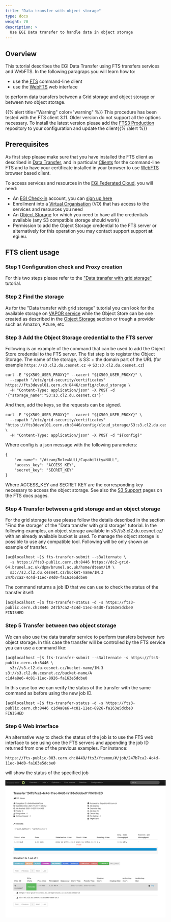 ```yaml
---
title: "Data transfer with object storage"
type: docs
weight: 70
description: >
  Use EGI Data transfer to handle data in object storage
---
```


## Overview

This tutorial describes the EGI Data Transfer using FTS transfers services and
WebFTS. In the following paragraps you will learn how to:

- use the [FTS](##Using-the-WebFTS-Data-Transfer-interface) command-line client
- use the [WebFTS](##FTS-client-usage) web interface

to perform data transfers between a Grid storage and object storage or between
two object storage.

{{% alert title="Warning" color="warning" %}} This procedure has been tested
with the FTS client 3.11. Older version do not support all the options
necessary. To install the latest version please add the
[FTS3 Production](https://fts-repo.web.cern.ch/fts-repo/fts3-prod-el7.repo)
repository to your configuration and update the client{{% /alert %}}

## Prerequisites

As first step please make sure that you have installed the FTS client as
described in [Data Transfer](../../data-transfer/), and in particular
[Clients](../../data-transfer/clients/) for the command-line FTS and to have
your certificate installed in your browser to use
[WebFTS](../../data-transfer/webfts/) browser based client.

To access services and resources in the
[EGI Federated Cloud](../../getting-started), you will need:

- An [EGI Check-in](../../check-in) account, you can
  [sign up here](../../check-in/signup)
- Enrollment into a [Virtual Organisation](../../check-in/vos) (VO) that has
  access to the services and resources you need
- An [Object Storage](../../online-storage/object-storage/) for which you need
  to have all the credentials available (any S3 compatible storage should work)
- Permission to add the Object Storage credential to the FTS server or
  alternatively for this operation you may contact support support **at** egi.eu.

## FTS client usage

### Step 1 Configuration check and Proxy creation

For this two steps please refer to the ["Data transfer with grid storage"](../data-transfer-grid-storage/)
tutorial.

### Step 2 Find the storage

As for the "Data transfer with grid storage" tutorial you can look for the
available storage on
[VAPOR service](https://operations-portal.egi.eu/vapor/resources/GL2ResVO) while
the Object Store can be one created as described in the
[Object Storage](../../online-storage/object-storage/) section or trough a
provider such as Amazon, Azure, etc

### Step 3 Add the Object Storage credential to the FTS server

Following is an example of the command that can be used to add the Object Store
credential to the FTS server. The fist step is to register the Object Storage.
The name of the storage, is S3: + the domain part of the URL (for example
`https://s3.cl2.du.cesnet.cz` -> `S3:s3.cl2.du.cesnet.cz`)

```shell
curl -E "${X509_USER_PROXY}" --cacert "${X509_USER_PROXY}" \
  --capath "/etc/grid-security/certificates" https://fts3devel01.cern.ch:8446/config/cloud_storage \
  -H "Content-Type: application/json" -X POST -d '{"storage_name":"S3:s3.cl2.du.cesnet.cz"}'
```

And then, add the keys, so the requests can be signed.

```shell
curl -E "${X509_USER_PROXY}" --cacert "${X509_USER_PROXY}" \
  --capath "/etc/grid-security/certificates"  "https://fts3devel01.cern.ch:8446/config/cloud_storage/S3:s3.cl2.du.cesnet.cz" \
  -H "Content-Type: application/json" -X POST -d "${config}"
```

Where config is a json message with the following parameters:

```shell
{
    "vo_name": "/dteam/Role=NULL/Capability=NULL",
    "access_key": "ACCESS_KEY",
    "secret_key": "SECRET_KEY"
}
```

Where ACCESS_KEY and SECRET KEY are the corresponding key necessary to access
the object storage. See also the
[S3 Support](https://fts3-docs.web.cern.ch/fts3-docs/docs/s3_support.html#doing-a-transfer)
pages on the FTS docs pages.

### Step 4 Transfer between a grid storage and an object storage

For the grid storage to use please follow the details described in the section
"Find the storage" of the "Data transfer with grid storage" tutorial. In the
following examples, an object storage available in s3://s3.cl2.du.cesnet.cz/
with an already available bucket is used. To manage the object storage is
possible to use any compatible tool. Following will be only shown an example of
transfer.

```shell
[ac@localhost ~]$ fts-transfer-submit --s3alternate \
  -s https://fts3-public.cern.ch:8446 https://dc2-grid-64.brunel.ac.uk/dpm/brunel.ac.uk/home/dteam/1M \
  s3://s3.cl2.du.cesnet.cz/bucket-name/1M.3
247b7ca2-4c4d-11ec-84d0-fa163e5dcbe0
```

The command returns a job ID that we can use to check the status of the transfer
itself:

```shell
[ac@localhost ~]$ fts-transfer-status -d -s https://fts3-public.cern.ch:8446 247b7ca2-4c4d-11ec-84d0-fa163e5dcbe0
FINISHED
```

### Step 5 Transfer between two object storage

We can also use the data transfer service to perform transfers between two
object storage. In this case the transfer will be controlled by the FTS service
you can use a command like:

```shell
[ac@localhost ~]$ fts-transfer-submit --s3alternate -s https://fts3-public.cern.ch:8446 \
  s3://s3.cl2.du.cesnet.cz/bucket-name/1M.3 s3://s3.cl2.du.cesnet.cz/bucket-name/A
c1d4a8e6-4c81-11ec-8926-fa163e5dcbe0
```

In this case too we can verify the status of the transfer with the same command
as before using the new job ID.

```shell
[ac@localhost ~]$ fts-transfer-status -d -s https://fts3-public.cern.ch:8446 c1d4a8e6-4c81-11ec-8926-fa163e5dcbe0
FINISHED
```

### Step 6 Web interface

An alternative way to check the status of the job is to use the FTS web
interface to see using one the FTS servers and appending the job ID returned
from one of the previous examples. For instance:

```text
https://fts-public-003.cern.ch:8449/fts3/ftsmon/#/job/247b7ca2-4c4d-11ec-84d0-fa163e5dcbe0
```

will show the status of the specified job

![WebFTS credential delegation](CERN-PROD-FTS3.png)
